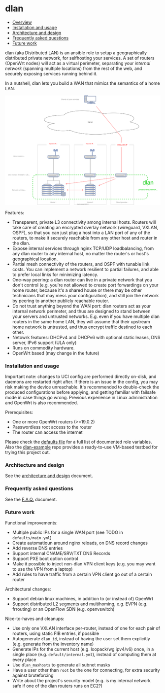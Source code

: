# dlan

* [Overview](#dlan)
* [Installation and usage](#installation-and-usage)
* [Architecture and design](#architecture-and-design)
* [Frequently asked questions](#frequently-asked-questions)
* [Future work](#future-work)

dlan (aka Distributed LAN) is an ansible role to setup a geographically distributed private network, for selfhosting your services. A set of routers (OpenWrt nodes) will act as a virtual perimeter, separating your _internal network_ (spanning multiple locations) from the rest of the web, and securely exposing services running behind it.

In a nutshell, dlan lets you build a WAN that mimics the semantics of a home LAN.

![Overview of a dlan setup](./docs/overview.svg)

Features:
- Transparent, private L3 connectivity among internal hosts. Routers will take care of creating an encrypted overlay network (wireguard, VXLAN, OSPF), so that you can just plug a host into a LAN port of any of the routers, to make it securely reachable from any other host and router in the dlan.
- Expose internal services through nginx TCP/UDP loadbalancing, from any dlan router to any internal host, no matter the router's or host's geographical location.
- Partial mesh connectivity of the routers, and OSPF with tunable link costs. You can implement a network resilient to partial failures, and able to prefer local links for minimizing latency.
- One-way peering: a dlan router can live in a private network that you don't control (e.g. you're not allowed to create port forwardings on your home router, because it's a shared house or there may be other technicians that may mess your configuration), and still join the network by peering to another publicly reachable router.
- Do not trust anything beyond the WAN port: dlan routers act as your internal network perimeter, and thus are designed to stand between your servers and untrusted networks. E.g. even if you have multiple dlan routers in the same home LAN, they will assume that their upstream home network is untrusted, and thus encrypt traffic destined to each other.
- Netowrk features: DHCPv4 and DHCPv6 with optional static leases, DNS server, IPv6 support (ULA only)
- Runs on commodity hardware.
- OpenWrt based (may change in the future)


### Installation and usage

Important note: changes to UCI config are performed directly on-disk, and daemons are restarted right after. If there is an issue in the config, you may risk making the device unreachable. It's recommended to double-check the produced configurations before applying, and getting familiar with failsafe mode in case things go wrong. Previous experience in Linux administration and OpenWrt is also recommended.

Prerequisites:
- One or more OpenWrt routers (>=19.0.2)
- Passwordless root access to the router
- The router can access the internet

Please check the [defaults file](./defaults/main.yml) for a full list of documented role variables.
Also the [dlan-example](https://github.com/mvitale1989/dlan-example) repo provides a ready-to-use VM-based testbed for trying this project out.


### Architecture and design

See the [architecture and design](./docs/architecture.md) document.


### Frequently asked questions

See the [F.A.Q.](./docs/faq.md) document.


### Future work

Functional improvements:
- Multiple public IPs for a single WAN port (see TODO in `defaults/main.yml`)
- Create automatioun around nginx reloads, on DNS record changes
- Add reverse DNS entries
- Support internal CNAME/SRV/TXT DNS Records
- Support PXE boot option control
- Make it possible to inject non-dlan VPN client keys (e.g. you may want to use the VPN from a laptop)
- Add rules to have traffic from a certain VPN client go out of a certain router

Architectural changes:
- Support debian linux machines, in addition to (or instead of) OpenWrt
- Support distributed L2 segments and multihoming, e.g. EVPN (e.g. frrouting) or an OpenFlow SDN (e.g. openvswitch)

Nice-to-haves and cleanups:
- Use only one VXLAN interface per-router, instead of one for each pair of routers, using static FIB entries, if possible
- Autogenerate `dlan_id`, instead of having the user set them explicitly (e.g. generate from the inventory name)
- Generate IPs for the current host (e.g. loopack/wg ipv4/v6) once, in a single place (e.g. `default/internal.yml`), instead of computing them at every place
- Use `dlan_maxhosts` to generate all subnet masks
- Have a user other than `root` be the one for connecting, for extra security against bruteforcing
- Write about the project's security model (e.g. is my internal network safe if one of the dlan routers runs on EC2?)
